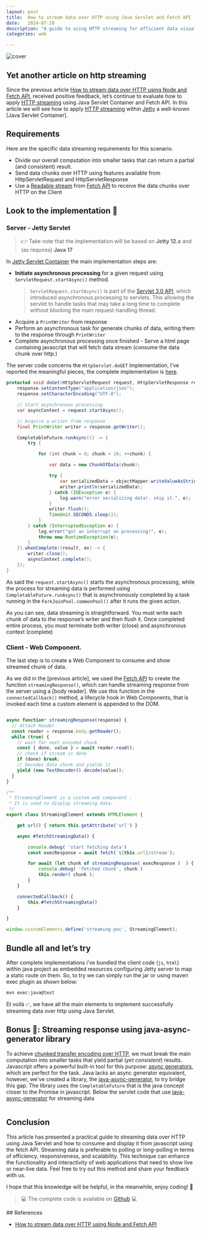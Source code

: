 ```yaml
---
layout: post
title:  How to stream data over HTTP using Java Servlet and Fetch API
date:   2024-07-20
description: "A guide to using HTTP streaming for efficient data visualization in Java Servlet applications"
categories: web

---
```

![cover](../assets/http_streaming/http-streaming.png)
<br>


## Yet another article on http streaming

Since the previous article [How to stream data over HTTP using Node and Fetch API][part1], received positive feedback, let’s continue to evaluate how to apply [HTTP streaming] using Java Servlet Container and Fetch API. In this article we will see how to apply [HTTP streaming] within [Jetty] a well-known [Java Servlet Container]. 

## Requirements

Here are the specific data streaming requirements for this scenario. 

- Divide our overall computation into smaller tasks that can return a partial (and consistent) result.
- Send data chunks over HTTP using features available from HttpServletRequest and HttpServletResponse 
- Use a [Readable stream] from [Fetch API] to receive the data chunks over HTTP on the Client 

## Look to the implementation 👀

### Server - Jetty Servlet

>  👉 Take note that the implementation will be based on **Jetty 12.x** and (as requires) **Java 17** 

In [Jetty Servlet Container][Jetty] the main implementation steps are: 

- **Initiate asynchronous processing** for a given request using `ServletRequest.startAsync()` method.
  > `ServletRequest.startAsync()` is part of the [Servlet 3.0 API][JSR-315], which introduced asynchronous processing to servlets. This allowing the servlet to handle tasks that may take a long time to complete without blocking the main request-handling thread.  
- Acquire a `PrintWriter` from response 
- Perform an asynchronous task for generate chunks of data, writing them to the response through `PrintWriter` 
- Complete asynchronous processing once finished - Serve a html page containing javascript that will fetch data stream (consume the data chunk over http.) 

The server code concerns the `HttpServlet.doGET` implementation, I’ve reported the meaningful pieces, the complete implementation is [here][java-code]. 

```java
protected void doGet(HttpServletRequest request, HttpServletResponse response) throws ServletException, IOException {
    response.setContentType("application/json");
    response.setCharacterEncoding("UTF-8");

    // Start asynchronous processing
    var asyncContext = request.startAsync();

    // Acquire a writer from response
    final PrintWriter writer = response.getWriter();

    CompletableFuture.runAsync(() -> {
        try {

            for (int chunk = 0; chunk < 10; ++chunk) {

                var data = new ChunkOfData(chunk);

                try {
                    var serializedData = objectMapper.writeValueAsString(data);
                    writer.println(serializedData);
                } catch (IOException e) {
                    log.warn("error serializing data!. skip it.", e);
                }
                writer.flush();
                TimeUnit.SECONDS.sleep(1);
            }
        } catch (InterruptedException e) {
            log.error("got an interrupt on processing!", e);
            throw new RuntimeException(e);
        }
    }).whenComplete((result, ex) -> {
        writer.close();
        asyncContext.complete();
    });
}
```

As said the `request.startAsync()` starts the asynchronous processing, while the process for streaming data is performed using `CompletableFuture.runAsync()` that is asynchronously completed by a task running in the `ForkJoinPool.commonPool()` after it runs the given action. 

As you can see, data streaming is straightforward. You must write each chunk of data to the response’s writer and then flush it. Once completed entire process, you must terminate both writer (close) and asynchronous context (complete) 

### Client - Web Component. 

The last step is to create a Web Component to consume and show streamed chunk of data. 

As we did in the [previous article], we used the [Fetch API] to create the function `streamingResponse()`, which can handle streaming response from the server using a [body reader]. We use this function in the `connectedCallback()` method, a lifecycle hook in Web Components, that is invoked each time a custom element is appended to the DOM. 

```javascript

async function* streamingResponse(response) {
  // Attach Reader
  const reader = response.body.getReader();
  while (true) {
    // wait for next encoded chunk
    const { done, value } = await reader.read();
    // check if stream is done
    if (done) break;
    // Decodes data chunk and yields it
    yield (new TextDecoder().decode(value));
  }
}

/**
 * StreamingElement is a custom web component .
 * It is used to display streaming data.
 */
export class StreamingElement extends HTMLElement {

    get url() { return this.getAttribute('url') }

    async #fetchStreamingData() {

        console.debug( 'start fetching data')
        const execResponse = await fetch(`${this.url}/stream`);

        for await (let chunk of streamingResponse( execResponse )  ) {
            console.debug( 'fetched chunk', chunk )
            this.render( chunk );
        }
    }

    connectedCallback() {
        this.#fetchStreamingData()
    }

}

window.customElements.define('streaming-poc', StreamingElement);

```

## Bundle all and let’s try

After complete implementations i’ve bundled the client code (`js`, `html`) within java project as embedded resources configuring Jetty server to map a static route on them. So, to try we can simply run the jar or using maven exec plugin as shown below: 

```bash
mvn exec:java@test  
```

Et voilà ✅, we have all the main elements to implement successfully streaming data over http using Java Servlet. 

## Bonus 💯: Streaming response using java-async-generator library 

To achieve [chunked transfer encoding over HTTP][HTTP Streaming], we must break the main computation into smaller tasks that yield partial (_yet consistent_) results. Javascript offers a powerful built-in tool for this purpose: [async generators][async generator], which are perfect for the task. Java lacks an async generator equivalent, however, we've created a library, the [java-async-generator], to try bridge this gap. 
The library uses the `CompletableFuture` that is the java concept closer to the Promise in javascript. Below the servlet code that use [java-async-generator] for streaming data 


```java


```

## Conclusion 

This article has presented a practical guide to streaming data over HTTP using Java Servlet and how to consume and display it from javascript using the fetch API. Streaming data is preferable to polling or long-polling in terms of efficiency, responsiveness, and scalability. This technique can enhance the functionality and interactivity of web applications that need to show live or near-live data. Feel free to try out this method and share your feedback with us. 

I hope that this knowledge will be helpful, in the meanwhile, enjoy coding! 👋 

> 💻 The complete code is available on [Github][repo] 💻 

## References 

* [How to stream data over HTTP using Node and Fetch API][part1]

[java-async-generator]: https://github.com/bsorrentino/java-async-generator
[Jetty]: https://www.eclipse.org/jetty/
[JSR-315]: https://download.oracle.com/otndocs/jcp/servlet-3.0-fr-oth-JSpec/
[server actions]: https://nextjs.org/docs/app/building-your-application/data-fetching/server-actions-and-mutations

[repo]: https://github.com/bsorrentino/http-streaming
[java-code]: https://github.com/bsorrentino/http-streaming/tree/main/java

[typescript]: https://www.typescriptlang.org
[part1]: https://bsorrentino.github.io/bsorrentino/web/2024/02/10/how-to-stream-data-over-http.html
[ServerResponse]: https://nodejs.org/api/http.html#class-httpserverresponse
[ReadableStream]: https://developer.mozilla.org/en-US/docs/Web/API/ReadableStream
[Response]: https://developer.mozilla.org/en-US/docs/Web/API/Response
[Route Handlers]: https://nextjs.org/docs/app/building-your-application/routing/route-handlers
[Server Components]: https://nextjs.org/docs/app/building-your-application/rendering/server-components
[TextEncoder]: https://developer.mozilla.org/en-US/docs/Web/API/TextEncoder
[HTTP streaming]: https://en.wikipedia.org/wiki/Chunked_transfer_encoding
[Fetch API]: https://developer.mozilla.org/en-US/docs/Web/API/Fetch_API
[Readable stream]: https://developer.mozilla.org/en-US/docs/Web/API/Streams_API/Using_readable_streams
[async functions]: https://developer.mozilla.org/en-US/docs/Web/JavaScript/Reference/Statements/async_function
[generator functions]: https://developer.mozilla.org/en-US/docs/Web/JavaScript/Reference/Global_Objects/GeneratorFunction
[async generator function]: https://developer.mozilla.org/en-US/docs/Web/JavaScript/Reference/Statements/async_function*
[async generator]: https://developer.mozilla.org/en-US/docs/Web/JavaScript/Reference/Global_Objects/AsyncGenerator
[async iteration]: https://developer.mozilla.org/en-US/docs/Web/JavaScript/Reference/Iteration_protocols#the_async_iterator_and_async_iterable_protocols
[yield]: https://developer.mozilla.org/en-US/docs/Web/JavaScript/Reference/Operators/yield
[await]: https://developer.mozilla.org/en-US/docs/Web/JavaScript/Reference/Operators/await
[for await]: https://developer.mozilla.org/en-US/docs/Web/JavaScript/Reference/Statements/for-await...of
[attach a reader]: https://developer.mozilla.org/en-US/docs/Web/API/Streams_API/Using_readable_streams#attaching_a_reader
[OpenAI streaming API]: https://platform.openai.com/docs/api-reference/streaming
[Node.js]: https://nodejs.org/en
[OpenAI API]: https://platform.openai.com/docs/api-reference

[ref1]: https://www.loginradius.com/blog/engineering/guest-post/http-streaming-with-nodejs-and-fetch-api/

[ref2]: https://bsorrentino.github.io/bsorrentino/git/2023/03/03/the_power_of_js_generators.html


[Next.js]: https://nextjs.org
[React]: https://reactjs.org
